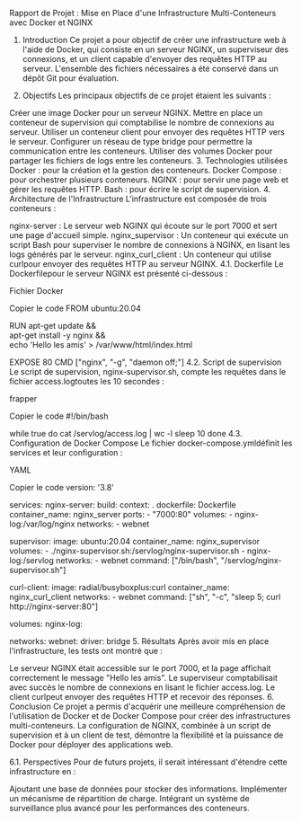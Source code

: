 Rapport de Projet : Mise en Place d'une Infrastructure Multi-Conteneurs avec Docker et NGINX
1. Introduction
Ce projet a pour objectif de créer une infrastructure web à l'aide de Docker, qui consiste en un serveur NGINX, un superviseur des connexions, et un client capable d'envoyer des requêtes HTTP au serveur. L'ensemble des fichiers nécessaires a été conservé dans un dépôt Git pour évaluation.

2. Objectifs
Les principaux objectifs de ce projet étaient les suivants :

Créer une image Docker pour un serveur NGINX.
Mettre en place un conteneur de supervision qui comptabilise le nombre de connexions au serveur.
Utiliser un conteneur client pour envoyer des requêtes HTTP vers le serveur.
Configurer un réseau de type bridge pour permettre la communication entre les conteneurs.
Utiliser des volumes Docker pour partager les fichiers de logs entre les conteneurs.
3. Technologies utilisées
Docker : pour la création et la gestion des conteneurs.
Docker Compose : pour orchestrer plusieurs conteneurs.
NGINX : pour servir une page web et gérer les requêtes HTTP.
Bash : pour écrire le script de supervision.
4. Architecture de l'Infrastructure
L'infrastructure est composée de trois conteneurs :

nginx-server : Le serveur web NGINX qui écoute sur le port 7000 et sert une page d'accueil simple.
nginx_supervisor : Un conteneur qui exécute un script Bash pour superviser le nombre de connexions à NGINX, en lisant les logs générés par le serveur.
nginx_curl_client : Un conteneur qui utilise curlpour envoyer des requêtes HTTP au serveur NGINX.
4.1. Dockerfile
Le Dockerfilepour le serveur NGINX est présenté ci-dessous :

Fichier Docker

Copier le code
FROM ubuntu:20.04

RUN apt-get update && \
    apt-get install -y nginx && \
    echo 'Hello les amis' > /var/www/html/index.html

EXPOSE 80
CMD ["nginx", "-g", "daemon off;"]
4.2. Script de supervision
Le script de supervision, nginx-supervisor.sh, compte les requêtes dans le fichier access.logtoutes les 10 secondes :

frapper

Copier le code
#!/bin/bash

while true
do
    cat /servlog/access.log | wc -l
    sleep 10
done
4.3. Configuration de Docker Compose
Le fichier docker-compose.ymldéfinit les services et leur configuration :

YAML

Copier le code
version: '3.8'

services:
  nginx-server:
    build:
      context: .
      dockerfile: Dockerfile
    container_name: nginx_server
    ports:
      - "7000:80"
    volumes:
      - nginx-log:/var/log/nginx
    networks:
      - webnet

  supervisor:
    image: ubuntu:20.04
    container_name: nginx_supervisor
    volumes:
      - ./nginx-supervisor.sh:/servlog/nginx-supervisor.sh
      - nginx-log:/servlog
    networks:
      - webnet
    command: ["/bin/bash", "/servlog/nginx-supervisor.sh"]

  curl-client:
    image: radial/busyboxplus:curl
    container_name: nginx_curl_client
    networks:
      - webnet
    command: ["sh", "-c", "sleep 5; curl http://nginx-server:80"]

volumes:
  nginx-log:

networks:
  webnet:
    driver: bridge
5. Résultats
Après avoir mis en place l'infrastructure, les tests ont montré que :

Le serveur NGINX était accessible sur le port 7000, et la page affichait correctement le message "Hello les amis".
Le superviseur comptabilisait avec succès le nombre de connexions en lisant le fichier access.log.
Le client curlpeut envoyer des requêtes HTTP et recevoir des réponses.
6. Conclusion
Ce projet a permis d'acquérir une meilleure compréhension de l'utilisation de Docker et de Docker Compose pour créer des infrastructures multi-conteneurs. La configuration de NGINX, combinée à un script de supervision et à un client de test, démontre la flexibilité et la puissance de Docker pour déployer des applications web.

6.1. Perspectives
Pour de futurs projets, il serait intéressant d'étendre cette infrastructure en :

Ajoutant une base de données pour stocker des informations.
Implémenter un mécanisme de répartition de charge.
Intégrant un système de surveillance plus avancé pour les performances des conteneurs.
